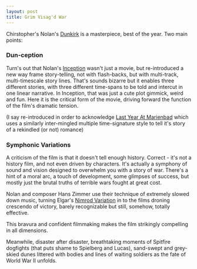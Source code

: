 ```yaml
---
layout: post
title: Grim Visag'd War
---
```

 Chirstopher's Nolan's [Dunkirk](http://www.imdb.com/title/tt5013056/combined) is a masterpiece, best of the year. Two main points:
 
### Dun-ception
Turn's out that Nolan's [Inception](http://www.imdb.com/title/tt1375666/combined) wasn't just a movie, but re-introduced a new way
frame story-telling, not with flash-backs, but with multi-track, multi-timescale story lines. That's sounds bizarre
but it enables three different stories, with three different time-spans to be told and intercut in one linear narrative.
In Inception, that was just a cute plot gimmick, weird and fun. Here it is the critical form of the movie, driving forward the
function of the film's dramatic tension.

(I say re-introduced in order to acknowledge [Last Year At Marienbad](http://www.imdb.com/title/tt0054632/combined) which uses a
similarly inter-mingled multiple time-signature style to tell it's story of a rekindled (or not) romance)

### Symphonic Variations
A criticism of the film is that it doesn't tell enough history. Correct - it's not a history film, and not even driven by characters.
It's actually a symphony of sound and vision designed to overwhelm you with a story of war. There's a hint of a moral arc, 
a touch of development, some glimpses of success, but mostly just the brutal truths of terrible wars fought at great cost.

Nolan and composer Hans Zimmer use their technique of extremely slowed down music, turning
Elgar's [Nimrod Variation](https://www.youtube.com/watch?v=aqvOVGCt5lw) in to the films droning crescendo of victory, barely recognizable but
still, somehow, totally effective.

This bravura and confident filmmaking makes the film strikingly compelling in all dimensions. 

Meanwhile, disaster after disaster, breathtaking moments of Spitfire dogfights (that puts shame to Spielberg and Lucas),
sand-swept and grey-skied dunes littered with bodies and lines of waiting soldiers as the fate of World War II unfolds. 
